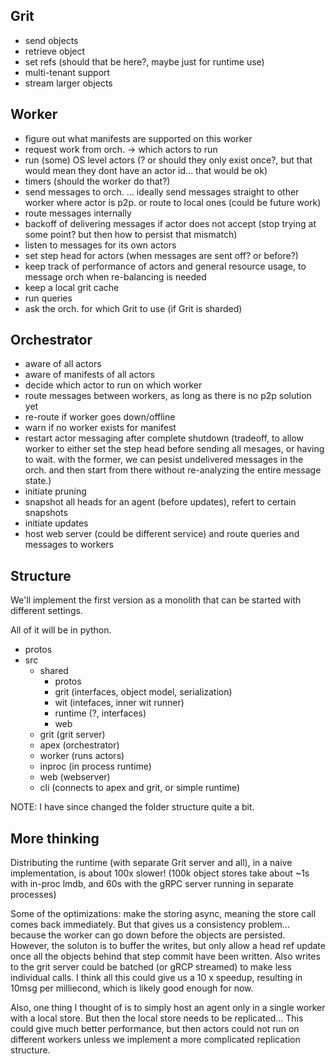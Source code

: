 
## Grit

 - send objects
 - retrieve object
 - set refs (should that be here?, maybe just for runtime use)
 - multi-tenant support
 - stream larger objects


## Worker
 
 - figure out what manifests are supported on this worker
 - request work from orch. -> which actors to run
 - run (some) OS level actors (? or should they only exist once?, but that would mean they dont have an actor id... that would be ok)
 - timers (should the worker do that?)
 - send messages to orch. ... ideally send messages straight to other worker where actor is p2p. or route to local ones (could be future work)
 - route messages internally
 - backoff of delivering messages if actor does not accept (stop trying at some point? but then how to persist that mismatch)
 - listen to messages for its own actors
 - set step head for actors (when messages are sent off? or before?)
 - keep track of performance of actors and general resource usage, to message orch when re-balancing is needed
 - keep a local grit cache
 - run queries
 - ask the orch. for which Grit to use (if Grit is sharded)


## Orchestrator

 - aware of all actors
 - aware of manifests of all actors
 - decide which actor to run on which worker
 - route messages between workers, as long as there is no p2p solution yet
 - re-route if worker goes down/offline
 - warn if no worker exists for manifest
 - restart actor messaging after complete shutdown (tradeoff, to allow worker to either set the step head before sending all mesages, or having to wait. with the former, we can pesist undelivered messages in the orch. and then start from there without re-analyzing the entire message state.)
 - initiate pruning
 - snapshot all heads for an agent (before updates), refert to certain snapshots
 - initiate updates
 - host web server (could be different service) and route queries and messages to workers


## Structure

We'll implement the first version as a monolith that can be started with different settings.

All of it will be in python.

- protos
- src
  - shared
    - protos
    - grit (interfaces, object model, serialization)
    - wit (intefaces, inner wit runner)
    - runtime (?, interfaces)
    - web
  - grit (grit server)
  - apex (orchestrator)
  - worker (runs actors)
  - inproc (in process runtime)
  - web (webserver)
  - cli (connects to apex and grit, or simple runtime)

NOTE: I have since changed the folder structure quite a bit.

## More thinking

Distributing the runtime (with separate Grit server and all), in a naive implementation, is about 100x slower! (100k object stores take about ~1s with in-proc lmdb, and 60s with the gRPC server running in separate processes)

Some of the optimizations: make the storing async, meaning the store call comes back immediately. But that gives us a consistency problem... because the worker can go down before the objects are persisted. However, the soluton is to buffer the writes, but only allow a head ref update once all the objects behind that step commit have been written. Also writes to the grit server could be batched (or gRCP streamed) to make less individual calls. I think all this could give us a 10 x speedup, resulting in 10msg per milliecond, which is likely good enough for now.

Also, one thing I thought of is to simply host an agent only in a single worker with a local store. But then the local store needs to be replicated... This could give much better performance, but then actors could not run on different workers unless we implement a more complicated replication structure.

